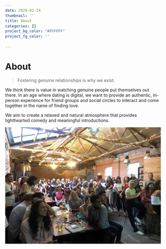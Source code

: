 ```yaml
---
date: 2020-02-14
thumbnail: ''
title: About
categories: []
project_bg_color: "#FFFFFF"
project_fg_color: ''

---
```

# About

> Fostering genuine relationships is why we exist.

We think there is value in watching genuine people put themselves out there.  In an age where dating is digital, we want to provide an authentic, in-person experience for friend groups and social circles to interact and come together in the name of finding love.

We aim to create a relaxed and natural atmosphere that provides lighthearted comedy and meaningful introductions.  

  
![](/uploads/IMG_0222.JPG)
